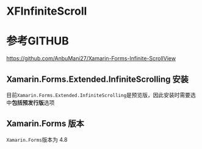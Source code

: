 # XFInfiniteScroll

# 参考GITHUB

https://github.com/AnbuMani27/Xamarin-Forms-Infinite-ScrollView

## Xamarin.Forms.Extended.InfiniteScrolling 安装

目前`Xamarin.Forms.Extended.InfiniteScrolling`是预览版，因此安装时需要选中**包括预发行版**选项

## Xamarin.Forms 版本

`Xamarin.Forms`版本为 4.8
